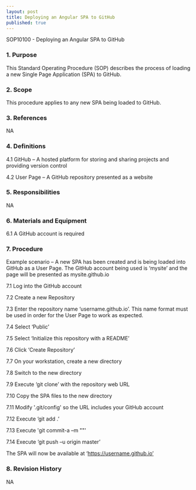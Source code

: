 ```yaml
---
layout: post
title: Deploying an Angular SPA to GitHub
published: true
---
```


SOP10100 - Deploying an Angular SPA to GitHub

### 1. Purpose

This Standard Operating Procedure (SOP) describes the process of loading a new Single Page Application (SPA) to GitHub. <br>


### 2. Scope

This procedure applies to any new SPA being loaded to GitHub.


### 3. References

NA


### 4. Definitions

  4.1 GitHub – A hosted platform for storing and sharing projects and providing version control

  4.2 User Page – A GitHub repository presented as a website
  

### 5. Responsibilities

NA


### 6. Materials and Equipment

  6.1 A GitHub account is required


### 7. Procedure

Example scenario – A new SPA has been created and is being loaded into GitHub as a User Page.  The GitHub account being used is ‘mysite’ and the page will be presented as mysite.github.io

  7.1 Log into the GitHub account

  7.2 Create a new Repository

  7.3 Enter the repository name ‘username.github.io’.  This name format must be used in order for the User Page to work as expected.

  7.4	Select ‘Public’

  7.5	Select ‘Initialize this repository with a README’

  7.6	Click ‘Create Repository’

  7.7	On your workstation, create a new directory

  7.8	Switch to the new directory

  7.9	Execute ‘git clone’ with the repository web URL

  7.10 Copy the SPA files to the new directory

  7.11 Modify '.git/config' so the URL includes your GitHub account

  7.12 Execute ‘git add .’

  7.13 Execute 'git commit-a –m "<Your comments here>"'
  
  7.14 Execute ‘git push –u origin master’

The SPA will now be available at ‘https://username.github.io’

### 8. Revision History

NA
